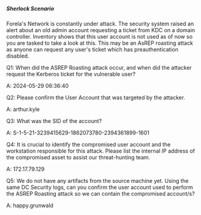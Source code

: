 
##### Sherlock Scenario

Forela's Network is constantly under attack. The security system raised an alert about an old admin account requesting a ticket from KDC on a domain controller. Inventory shows that this user account is not used as of now so you are tasked to take a look at this. This may be an AsREP roasting attack as anyone can request any user's ticket which has preauthentication disabled.


Q1: When did the ASREP Roasting attack occur, and when did the attacker request the Kerberos ticket for the vulnerable user?

A: 2024-05-29 06:36:40



Q2: Please confirm the User Account that was targeted by the attacker.

A: arthur.kyle

Q3: What was the SID of the account?

A: S-1-5-21-3239415629-1862073780-2394361899-1601

Q4: It is crucial to identify the compromised user account and the workstation responsible for this attack. Please list the internal IP address of the compromised asset to assist our threat-hunting team.

A: 172.17.79.129

Q5: We do not have any artifacts from the source machine yet. Using the same DC Security logs, can you confirm the user account used to perform the ASREP Roasting attack so we can contain the compromised account/s?

A: happy.grunwald
